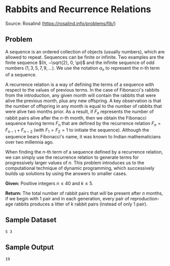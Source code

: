 
Rabbits and Recurrence Relations
================================

Source: Rosalind (https://rosalind.info/problems/fib/)

Problem
-------
A sequence is an ordered collection of objects (usually numbers), which are allowed to repeat. Sequences can be finite or infinite. Two examples are the finite sequence $(π, −\sqrt{2}, 0, \pi)$ and the infinite sequence of odd numbers $(1,3,5,7,9,...)$. We use the notation $a_{n}$ to represent the $n$-th term of a sequence.

A recurrence relation is a way of defining the terms of a sequence with respect to the values of previous terms. In the case of Fibonacci's rabbits from the introduction, any given month will contain the rabbits that were alive the previous month, plus any new offspring. A key observation is that the number of offspring in any month is equal to the number of rabbits that were alive two months prior. As a result, if $F_{n}$ represents the number of rabbit pairs alive after the $n$-th month, then we obtain the Fibonacci sequence having terms $F_{n}$ that are defined by the recurrence relation $F_{n}=F_{n−1}+F_{n−2}$ (with $F_{1}=F_{2}=1$ to initiate the sequence). Although the sequence bears Fibonacci's name, it was known to Indian mathematicians over two millennia ago.

When finding the $n$-th term of a sequence defined by a recurrence relation, we can simply use the recurrence relation to generate terms for progressively larger values of $n$. This problem introduces us to the computational technique of dynamic programming, which successively builds up solutions by using the answers to smaller cases.

**Given:** Positive integers $n \le 40$ and $k \le 5$.

**Return:** The total number of rabbit pairs that will be present after $n$ months, if we begin with 1 pair and in each generation, every pair of reproduction-age rabbits produces a litter of $k$ rabbit pairs (instead of only 1 pair).


Sample Dataset
--------------
```
5 3
```

Sample Output
-------------
```
19
```
